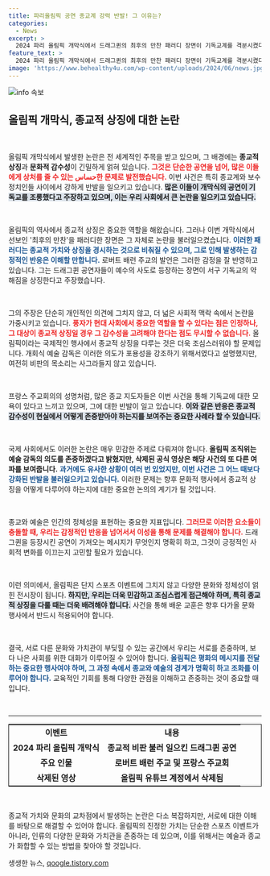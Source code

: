 ```yaml
---
title: 파리올림픽 공연 종교계 강력 반발! 그 이유는?
categories:
  - News
excerpt: >
  2024 파리 올림픽 개막식에서 드래그퀸의 최후의 만찬 패러디 장면이 기독교계를 격분시켰다. 조롱으로 비난받으며 공식 영상이 삭제된 이 사건, 그 진실은? 클릭해 더 알아보세요!
feature_text: >
  2024 파리 올림픽 개막식에서 드래그퀸의 최후의 만찬 패러디 장면이 기독교계를 격분시켰다. 조롱으로 비난받으며 공식 영상이 삭제된 이 사건, 그 진실은? 클릭해 더 알아보세요!
image: 'https://www.behealthy4u.com/wp-content/uploads/2024/06/news.jpg'
---
```


<p><img src="https://www.behealthy4u.com/wp-content/uploads/2024/06/news.jpg" alt="info 속보" /></p>

<h2 data-ke-size="size26">올림픽 개막식, 종교적 상징에 대한 논란</h2>

<p data-ke-size="size16">&nbsp;</p>

<p>올림픽 개막식에서 발생한 논란은 전 세계적인 주목을 받고 있으며, 그 배경에는 <b>종교적 상징</b>과 <b>문화적 감수성</b>이 긴밀하게 얽혀 있습니다. <b><span style="color: #ee2323;">그것은 단순한 공연을 넘어, 많은 이들에게 상처를 줄 수 있는 حساس한 문제로 발전했습니다.</span></b> 이번 사건은 특히 종교계와 보수 정치인들 사이에서 강하게 반발을 일으키고 있습니다. <b><span style="background-color: #21538527;">많은 이들이 개막식의 공연이 기독교를 조롱했다고 주장하고 있으며, 이는 우리 사회에서 큰 논란을 일으키고 있습니다.</span></b> </p>

<p data-ke-size="size16">&nbsp;</p>

<p>올림픽의 역사에서 종교적 상징은 중요한 역할을 해왔습니다. 그러나 이번 개막식에서 선보인 '최후의 만찬'을 패러디한 장면은 그 자체로 논란을 불러일으켰습니다. <b><span style="color: #1a5490;">이러한 패러디는 종교적 가치와 상징을 경시하는 것으로 비춰질 수 있으며, 그로 인해 발생하는 감정적인 반응은 이해할 만합니다.</span></b> 로버트 배런 주교의 발언은 그러한 감정을 잘 반영하고 있습니다. 그는 드래그퀸 공연자들이 예수의 사도로 등장하는 장면이 서구 기독교의 약해짐을 상징한다고 주장했습니다.</p>

<p data-ke-size="size16">&nbsp;</p>

<p>그의 주장은 단순히 개인적인 의견에 그치지 않고, 더 넓은 사회적 맥락 속에서 논란을 가중시키고 있습니다. <b><span style="color: #ee2323;">풍자가 현대 사회에서 중요한 역할을 할 수 있다는 점은 인정하나, 그 대상이 종교적 상징일 경우 그 감수성을 고려해야 한다는 점도 무시할 수 없습니다.</span></b> 올림픽이라는 국제적인 행사에서 종교적 상징을 다루는 것은 더욱 조심스러워야 할 문제입니다. 개회식 예술 감독은 이러한 의도가 포용성을 강조하기 위해서였다고 설명했지만, 여전히 비판의 목소리는 사그라들지 않고 있습니다. </p>

<p data-ke-size="size16">&nbsp;</p>

<p>프랑스 주교회의의 성명처럼, 많은 종교 지도자들은 이번 사건을 통해 기독교에 대한 모욕이 있다고 느끼고 있으며, 그에 대한 반발이 일고 있습니다. <b><span style="background-color: #21538527;">이와 같은 반응은 종교적 감수성이 현실에서 어떻게 존중받아야 하는지를 보여주는 중요한 사례라 할 수 있습니다.</span></b> </p>

<p data-ke-size="size16">&nbsp;</p>

<p>국제 사회에서도 이러한 논란은 매우 민감한 주제로 다뤄져야 합니다. <b>올림픽 조직위는 예술 감독의 의도를 존중하겠다고 밝혔지만, 삭제된 공식 영상은 해당 사건의 또 다른 여파를 보여줍니다.</b> <b><span style="color: #1a5490;">과거에도 유사한 상황이 여러 번 있었지만, 이번 사건은 그 어느 때보다 강화된 반발을 불러일으키고 있습니다.</span></b> 이러한 문제는 향후 문화적 행사에서 종교적 상징을 어떻게 다루어야 하는지에 대한 중요한 논의의 계기가 될 것입니다.</p>

<p data-ke-size="size16">&nbsp;</p>

<p>종교와 예술은 인간의 정체성을 표현하는 중요한 지표입니다. <b><span style="color: #ee2323;">그러므로 이러한 요소들이 충돌할 때, 우리는 감정적인 반응을 넘어서서 이성을 통해 문제를 해결해야 합니다.</span></b> 드래그퀸을 등장시킨 공연이 가져오는 메시지가 무엇인지 명확히 하고, 그것이 긍정적인 사회적 변화를 이끄는지 고민할 필요가 있습니다. </p>

<p data-ke-size="size16">&nbsp;</p>

<p>이런 의미에서, 올림픽은 단지 스포츠 이벤트에 그치지 않고 다양한 문화와 정체성이 얽힌 전시장이 됩니다. <b><span style="background-color: #21538527;">하지만, 우리는 더욱 민감하고 조심스럽게 접근해야 하며, 특히 종교적 상징을 다룰 때는 더욱 배려해야 합니다.</span></b> 사건을 통해 배운 교훈은 향후 다가올 문화 행사에서 반드시 적용되어야 합니다. </p>

<p data-ke-size="size16">&nbsp;</p>

<p>결국, 서로 다른 문화와 가치관이 부딪힐 수 있는 공간에서 우리는 서로를 존중하며, 보다 나은 사회를 위한 대화가 이루어질 수 있어야 합니다. <b><span style="color: #1a5490;">올림픽은 평화의 메시지를 전달하는 중요한 행사여야 하며, 그 과정 속에서 종교와 예술의 경계가 명확히 하고 조화를 이루어야 합니다.</span></b> 교육적인 기회를 통해 다양한 관점을 이해하고 존중하는 것이 중요할 때입니다. </p>

<p data-ke-size="size16">&nbsp;</p>

<hr>

<table style="width: 100%; border: 1px solid black; border-collapse: collapse;">
  <tr>
    <td style="text-align: center; height: 17px;"><b>이벤트</b></td>
    <td style="text-align: center; height: 17px;"><b>내용</b></td>
  </tr>
  <tr>
    <td style="text-align: center; height: 17px;"><b>2024 파리 올림픽 개막식</b></td>
    <td style="text-align: center; height: 17px;"><b>종교적 비판 불러 일으킨 드래그퀸 공연</b></td>
  </tr>
  <tr>
    <td style="text-align: center; height: 17px;"><b>주요 인물</b></td>
    <td style="text-align: center; height: 17px;"><b>로버트 배런 주교 및 프랑스 주교회</b></td>
  </tr>
  <tr>
    <td style="text-align: center; height: 17px;"><b>삭제된 영상</b></td>
    <td style="text-align: center; height: 17px;"><b>올림픽 유튜브 계정에서 삭제됨</b></td>
  </tr>
</table>

<p data-ke-size="size16">&nbsp;</p>

<p>종교적 가치와 문화의 교차점에서 발생하는 논란은 다소 복잡하지만, 서로에 대한 이해를 바탕으로 해결할 수 있어야 합니다. 올림픽의 진정한 가치는 단순한 스포츠 이벤트가 아니라, 인류의 다양한 문화와 가치관을 존중하는 데 있으며, 이를 위해서는 예술과 종교가 화합할 수 있는 방법을 찾아야 할 것입니다.</p>
생생한 뉴스, <a href="https://qoogle.tistory.com" rel="dofollow">qoogle.tistory.com</a>


